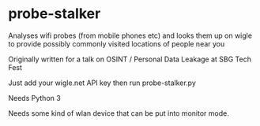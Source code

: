 # probe-stalker
Analyses wifi probes (from mobile phones etc) and looks them up on wigle to provide possibly commonly visited locations of people near you

Originally written for a talk on OSINT / Personal Data Leakage at SBG Tech Fest

Just add your wigle.net API key then run probe-stalker.py

Needs Python 3

Needs some kind of wlan device that can be put into monitor mode.

